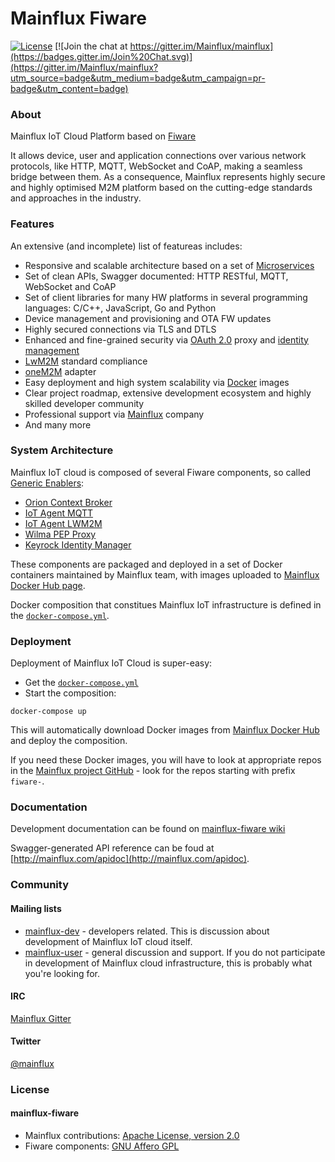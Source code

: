# Mainflux Fiware

[![License](https://img.shields.io/badge/license-Apache%20v2.0-blue.svg)](LICENSE) [![Join the chat at https://gitter.im/Mainflux/mainflux](https://badges.gitter.im/Join%20Chat.svg)](https://gitter.im/Mainflux/mainflux?utm_source=badge&utm_medium=badge&utm_campaign=pr-badge&utm_content=badge)

### About
Mainflux IoT Cloud Platform based on [Fiware](https://www.fiware.org/)

It allows device, user and application connections over various network protocols, like HTTP, MQTT, WebSocket and CoAP, making a seamless bridge between them. As a consequence, Mainflux represents highly secure and highly optimised M2M platform based on the cutting-edge standards and approaches in the industry.

### Features
An extensive (and incomplete) list of featureas includes:
- Responsive and scalable architecture based on a set of [Microservices](https://en.wikipedia.org/wiki/Microservices)
- Set of clean APIs, Swagger documented: HTTP RESTful, MQTT, WebSocket and CoAP
- Set of client libraries for many HW platforms in several programming languages: C/C++, JavaScript, Go and Python
- Device management and provisioning and OTA FW updates
- Highly secured connections via TLS and DTLS
- Enhanced and fine-grained security via [OAuth 2.0](http://oauth.net/2/) proxy and [identity management](https://en.wikipedia.org/wiki/Identity_management) 
- [LwM2M](http://goo.gl/rHjLZQ) standard compliance
- [oneM2M](http://www.onem2m.org/) adapter
- Easy deployment and high system scalability via [Docker](https://www.docker.com/) images
- Clear project roadmap, extensive development ecosystem and highly skilled developer community
- Professional support via [Mainflux](http://mainflux.com) company
- And many more

### System Architecture
Mainflux IoT cloud is composed of several Fiware components, so called [Generic Enablers](http://catalogue.fiware.org/enablers?page=1):
- [Orion Context Broker](http://catalogue.fiware.org/enablers/publishsubscribe-context-broker-orion-context-broker)
- [IoT Agent MQTT](http://catalogue.fiware.org/enablers/backend-device-management-idas/creating-instances)
- [IoT Agent LWM2M](http://catalogue.fiware.org/enablers/backend-device-management-idas/creating-instances)
- [Wilma PEP Proxy](http://catalogue.fiware.org/enablers/pep-proxy-wilma)
- [Keyrock Identity Manager](http://catalogue.fiware.org/enablers/identity-management-keyrock)

These components are packaged and deployed in a set of Docker containers maintained by Mainflux team, with images uploaded to [Mainflux Docker Hub page](https://hub.docker.com/u/mainflux/).

Docker composition that constitues Mainflux IoT infrastructure is defined in the [`docker-compose.yml`](https://github.com/Mainflux/mainflux-fiware/blob/master/docker-compose.yml).

### Deployment
Deployment of Mainflux IoT Cloud is super-easy:
- Get the [`docker-compose.yml`](https://github.com/Mainflux/mainflux-fiware/blob/master/docker-compose.yml)
- Start the composition:
```
docker-compose up
```
This will automatically download Docker images from [Mainflux Docker Hub](https://hub.docker.com/u/mainflux/) and deploy the composition.

If you need these Docker images, you will have to look at appropriate repos in the [Mainflux project GitHub](https://github.com/Mainflux) - look for the repos starting with prefix `fiware-`.

### Documentation
Development documentation can be found on [mainflux-fiware wiki](https://github.com/Mainflux/mainflux-fiware/wiki)

Swagger-generated API reference can be foud at [http://mainflux.com/apidoc](http://mainflux.com/apidoc).

### Community
#### Mailing lists
- [mainflux-dev](https://groups.google.com/forum/#!forum/mainflux-dev) - developers related. This is discussion about development of Mainflux IoT cloud itself.
- [mainflux-user](https://groups.google.com/forum/#!forum/mainflux-user) - general discussion and support. If you do not participate in development of Mainflux cloud infrastructure, this is probably what you're looking for.

#### IRC
[Mainflux Gitter](https://gitter.im/Mainflux/mainflux?utm_source=badge&utm_medium=badge&utm_campaign=pr-badge&utm_content=badge)

#### Twitter
[@mainflux](https://twitter.com/mainflux)

### License
#### mainflux-fiware
- Mainflux contributions: [Apache License, version 2.0](http://www.apache.org/licenses/LICENSE-2.0)
- Fiware components: [GNU Affero GPL](http://www.gnu.org/licenses/why-affero-gpl.en.html)
